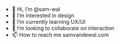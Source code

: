 - 👋 Hi, I’m @sam-wal
- 👀 I’m interested in design
- 🌱 I’m currently learning UX/UI
- 💞️ I’m looking to collaborate on interaction
- 📫 How to reach me samvandewal.com

<!---
sam-wal/sam-wal is a ✨ special ✨ repository because its `README.md` (this file) appears on your GitHub profile.
You can click the Preview link to take a look at your changes.
--->
